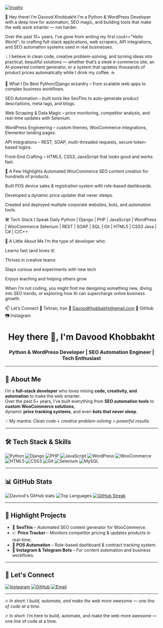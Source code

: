 [![trophy](https://github-profile-trophy.vercel.app/?username=ryo-ma)](https://github.com/ryo-ma/github-profile-trophy)



👋 Hey there! I’m Davood Khobbakht
I’m a Python & WordPress Developer with a deep love for automation, SEO magic, and building tools that make the web work smarter — not harder.

Over the past 15+ years, I’ve gone from writing my first cout<<"Hello World"; to crafting full-stack applications, web scrapers, API integrations, and SEO automation systems used in real businesses.

💡 I believe in clean code, creative problem-solving, and turning ideas into practical, beautiful solutions — whether that’s a sleek e-commerce site, an AI-powered content generator, or a system that updates thousands of product prices automatically while I drink my coffee. ☕

🚀 What I Do Best
Python/Django wizardry – from scalable web apps to complex business workflows.

SEO Automation – built tools like SeoThis to auto-generate product descriptions, meta tags, and blogs.

Web Scraping & Data Magic – price monitoring, competitor analysis, and real-time updates with Selenium.

WordPress Engineering – custom themes, WooCommerce integrations, Elementor landing pages.

API Integrations – REST, SOAP, multi-threaded requests, secure token-based logins.

Front-End Crafting – HTML5, CSS3, JavaScript that looks good and works fast.

🌟 A Few Highlights
Automated WooCommerce SEO content creation for hundreds of products.

Built POS device sales & registration system with role-based dashboards.

Developed a dynamic price updater that never sleeps.

Created and deployed multiple corporate websites, bots, and automation tools.

🛠 Tech Stack I Speak Daily
Python | Django | PHP | JavaScript | WordPress | WooCommerce
Selenium | REST | SOAP | SQL | Git | HTML5 | CSS3
Java | C# | C/C++

💬 A Little About Me
I’m the type of developer who:

Learns fast (and loves it)

Thrives in creative teams

Stays curious and experiments with new tech

Enjoys teaching and helping others grow

When I’m not coding, you might find me designing something new, diving into SEO trends, or exploring how AI can supercharge online business growth.

📫 Let’s Connect
📍 Tehran, Iran
📧 DavoodKhobbakht@gmail.com
🐙 GitHub
📷 Instagram






<!-- Banner or Intro -->
<h1 align="center">Hey there 👋, I'm Davood Khobbakht</h1>
<h3 align="center">Python & WordPress Developer | SEO Automation Engineer | Tech Enthusiast</h3>

---

## 🚀 About Me  
I’m a **full-stack developer** who loves mixing **code, creativity, and automation** to make the web smarter.  
Over the past 5+ years, I’ve built everything from **SEO automation tools** to **custom WooCommerce solutions**,  
dynamic **price tracking systems**, and even **bots that never sleep**.

💡 My mantra: *Clean code + creative problem-solving = powerful results.*  

---

## 🛠 Tech Stack & Skills  

![Python](https://img.shields.io/badge/Python-3776AB?style=for-the-badge&logo=python&logoColor=white)
![Django](https://img.shields.io/badge/Django-092E20?style=for-the-badge&logo=django&logoColor=white)
![PHP](https://img.shields.io/badge/PHP-777BB4?style=for-the-badge&logo=php&logoColor=white)
![JavaScript](https://img.shields.io/badge/JavaScript-F7DF1E?style=for-the-badge&logo=javascript&logoColor=black)
![WordPress](https://img.shields.io/badge/WordPress-21759B?style=for-the-badge&logo=wordpress&logoColor=white)
![WooCommerce](https://img.shields.io/badge/WooCommerce-96588A?style=for-the-badge&logo=woocommerce&logoColor=white)
![HTML5](https://img.shields.io/badge/HTML5-E34F26?style=for-the-badge&logo=html5&logoColor=white)
![CSS3](https://img.shields.io/badge/CSS3-1572B6?style=for-the-badge&logo=css3&logoColor=white)
![Git](https://img.shields.io/badge/Git-F05032?style=for-the-badge&logo=git&logoColor=white)
![Selenium](https://img.shields.io/badge/Selenium-43B02A?style=for-the-badge&logo=selenium&logoColor=white)
![MySQL](https://img.shields.io/badge/MySQL-4479A1?style=for-the-badge&logo=mysql&logoColor=white)

---

## 📊 GitHub Stats  

![Davood's GitHub stats](https://github-readme-stats.vercel.app/api?username=davoodkhobbakht&show_icons=true&theme=radical)
![Top Languages](https://github-readme-stats.vercel.app/api/top-langs/?username=davoodkhobbakht&layout=compact&theme=radical)
[![GitHub Streak](https://github-readme-streak-stats.herokuapp.com?user=davoodkhobbakht&theme=radical)](https://git.io/streak-stats)

---

## 🌟 Highlight Projects
- 🛒 **SeoThis** – Automated SEO content generator for WooCommerce.  
- 💹 **Price Tracker** – Monitors competitor pricing & updates products in real-time.  
- 🔗 **POS Automation** – Role-based dashboard & contract tracking system.  
- 🤖 **Instagram & Telegram Bots** – For content automation and business workflows.  

---

## 💬 Let's Connect  

[![Instagram](https://img.shields.io/badge/Instagram-E4405F?style=for-the-badge&logo=instagram&logoColor=white)](https://instagram.com/davoodkhobbakht)
[![GitHub](https://img.shields.io/badge/GitHub-100000?style=for-the-badge&logo=github&logoColor=white)](https://github.com/davoodkhobbakht)
[![Email](https://img.shields.io/badge/Email-D14836?style=for-the-badge&logo=gmail&logoColor=white)](mailto:DavoodKhobbakht@gmail.com)

---

🔥 *In short: I build, automate, and make the web more awesome — one line of code at a time.*  


🔥 In short: I’m here to build, automate, and make the web more awesome — one line of code at a time.

